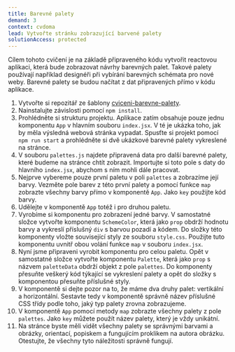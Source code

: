 ```yaml
---
title: Barevné palety
demand: 3
context: cvdoma
lead: Vytvořte stránku zobrazující barvené palety
solutionAccess: protected
---
```


Cílem tohoto cvičení je na základě připraveného kódu vytvořit reactovou aplikaci, která bude zobrazovat návrhy barevných palet. Takové palety používají například designéři při vybírání barevných schémata pro nové weby. Barevné palety se budou načítat z dat připravených přímo v kódu aplikace.

1. Vytvořte si repozitář ze šablony [cviceni-barevne-palety](https://github.com/Czechitas-podklady-WEB/cviceni-barevne-palety).
1. Nainstalujte závislosti pomocí `npm install`.
1. Prohlédněte si strukturu projektu. Aplikace zatím obsahuje pouze jednu komponentu `App` v hlavním souboru `index.jsx`. V té je ukázka toho, jak by měla výsledná webová stránka vypadat. Spusťte si projekt pomocí `npm run start` a prohlédněte si dvě ukázkové barevné palety vykreslené na stránce.
1. V souboru `palettes.js` najdete připravená data pro další barevné palety, které budeme na stránce chtít zobrazit. Importujte si toto pole s daty do hlavního `index.jsx`, abychom s ním mohli dále pracovat.
1. Nejprve vybereme pouze první paletu v poli `palettes` a zobrazíme její barvy. Vezměte pole barev z této první palety a pomocí funkce `map` zobrazte všechny barvy přímo v komponentě `App`. Jako `key` použijte kód barvy.
1. Udělejte v komponentě `App` totéž i pro druhou paletu.
1. Vyrobíme si komponentu pro zobrazení jedné barvy. V samostatné složce vytvořte komponentu `SchemeColor`, která jako `prop` obdrží hodnotu barvy a vykreslí příslušný `div` s barvou pozadí a kódem. Do složky této komponenty vložte související styly ze souboru `style.css`. Použijte tuto komponentu uvnitř obou volání funkce `map` v souboru `index.jsx`.
1. Nyní jsme připraveni vyrobit komponentu pro celou paletu. Opět v samostatné složce vytvořte komponentu `Palette`, která jako `prop` s názvem `paletteData` obdrží objekt z pole `palettes`. Do komponenty přesuňte veškerý kód týkající se vykreslení palety a opět do složky s komponentou přesuňte příslušné styly.
1. V komponentě si dejte pozor na to, že máme dva druhy palet: vertikální a horizontální. Sestavte tedy v komponentě správně název příslušné CSS třídy podle toho, jaký typ palety zrovna zobrazujeme.
1. V komponentě `App` pomocí metody `map` zobrazte všechny palety z pole `palettes`. Jako `key` můžete použít název palety, který je vždy unikátní.
1. Na stránce byste měli vidět všechny palety se správnými barvami a obrázky, orientací, popiskem a fungujícím proklikem na autora obrázku. Otestujte, že všechny tyto náležitosti správně fungují.
